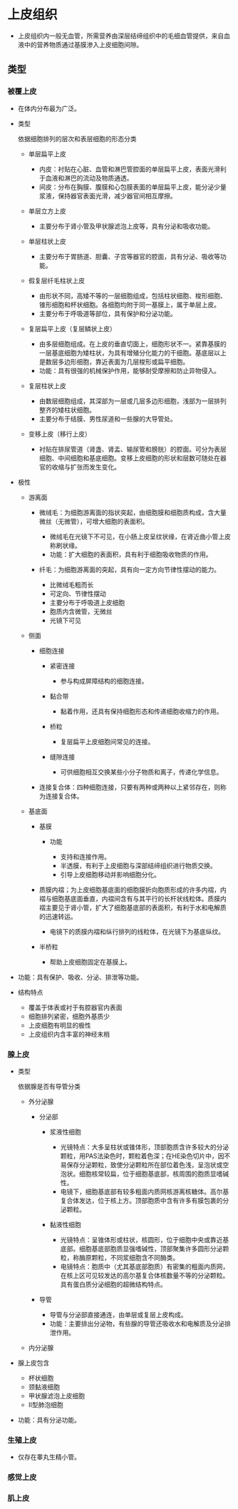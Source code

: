 # 上皮组织

- 上皮组织内一般无血管，所需营养由深层结缔组织中的毛细血管提供，来自血液中的营养物质通过基膜渗入上皮细胞间隙。

## 类型

### 被覆上皮

- 在体内分布最为广泛。
- 类型

  依据细胞排列的层次和表层细胞的形态分类

	- 单层扁平上皮

		- 内皮：衬贴在心脏、血管和淋巴管腔面的单层扁平上皮，表面光滑利于血液和淋巴的流动及物质通透。
		- 间皮：分布在胸膜、腹膜和心包膜表面的单层扁平上皮，能分泌少量浆液，保持器官表面光滑，减少器官间相互摩擦。

	- 单层立方上皮

		- 主要分布于肾小管及甲状腺滤泡上皮等，具有分泌和吸收功能。

	- 单层柱状上皮

		- 主要分布于胃肠道、胆囊、子宫等器官的腔面，具有分泌、吸收等功能。

	- 假复层纤毛柱状上皮

		- 由形状不同，高矮不等的一层细胞组成，包括柱状细胞、梭形细胞、锥形细胞和杯状细胞。各细胞均附于同一基膜上，属于单层上皮。
		- 主要分布于呼吸道等部位，具有保护和分泌功能。

	- 复层扁平上皮（复层鳞状上皮）

		- 由多层细胞组成。在上皮的垂直切面上，细胞形状不一。紧靠基膜的一层基底细胞为矮柱状，为具有增殖分化能力的干细胞。基底层以上是数层多边形细胞，靠近表面为几层梭形或扁平细胞。
		- 功能：具有很强的机械保护作用，能够耐受摩擦和防止异物侵入。

	- 复层柱状上皮

		- 由数层细胞组成，其深部为一层或几层多边形细胞，浅部为一层排列整齐的矮柱状细胞。
		- 主要分布于结膜、男性尿道和一些腺的大导管处。

	- 变移上皮（移行上皮）

		- 衬贴在排尿管道（肾盏、肾盂、输尿管和膀胱）的腔面。可分为表层细胞、中间细胞和基底细胞。变移上皮细胞的形状和层数可随处在器官的收缩与扩张而发生变化。

- 极性

	- 游离面

		- 微绒毛：为细胞游离面的指状突起，由细胞膜和细胞质构成，含大量微丝（无微管），可增大细胞的表面积。

			- 微绒毛在光镜下不可见，在小肠上皮呈纹状缘，在肾近曲小管上皮称刷状缘。
			- 功能：扩大细胞的表面积，具有利于细胞吸收物质的作用。

		- 纤毛：为细胞游离面的突起，具有向一定方向节律性摆动的能力。

			- 比微绒毛粗而长
			- 可定向、节律性摆动
			- 主要分布于呼吸道上皮细胞
			- 胞质内含微管，无微丝
			- 光镜下可见

	- 侧面

		- 细胞连接

			- 紧密连接

				- 参与构成屏障结构的细胞连接。

			- 黏合带

				- 黏着作用，还具有保持细胞形态和传递细胞收缩力的作用。

			- 桥粒

				- 复层扁平上皮细胞间常见的连接。

			- 缝隙连接

				- 可供细胞相互交换某些小分子物质和离子，传递化学信息。

		- 连接复合体：四种细胞连接，只要有两种或两种以上紧邻存在，则称为连接复合体。

	- 基底面

		- 基膜

			- 功能

				- 支持和连接作用。
				- 半透膜，有利于上皮细胞与深部结缔组织进行物质交换。
				- 引导上皮细胞移动并影响细胞分化。

		- 质膜内褶；为上皮细胞基底面的细胞膜折向胞质形成的许多内褶，内褶与细胞基底面垂直，内褶间含有与其平行的长杆状线粒体。质膜内褶主要见于肾小管，扩大了细胞基底部的表面积，有利于水和电解质的迅速转运。

			- 电镜下的质膜内褶和纵行排列的线粒体，在光镜下为基底纵纹。

		- 半桥粒

			- 帮助上皮细胞固定在基膜上。

- 功能：具有保护、吸收、分泌、排泄等功能。
- 结构特点

	- 覆盖于体表或衬于有腔器官内表面
	- 细胞排列紧密，细胞外基质少
	- 上皮细胞有明显的极性
	- 上皮组织内含丰富的神经末梢

### 腺上皮

- 类型

  依据腺是否有导管分类

	- 外分泌腺

		- 分泌部

			- 浆液性细胞

				- 光镜特点：大多呈柱状或锥体形，顶部胞质含许多较大的分泌颗粒，用PAS法染色时，颗粒着色深；在HE染色切片中，因不易保存分泌颗粒，致使分泌颗粒所在部位着色浅，呈泡状或空泡状。细胞核常较扁，位于细胞基底部，核周围的胞质显嗜碱性。
				- 电镜下，细胞基底部有较多粗面内质网核游离核糖体。高尔基复合体发达，位于核上方。顶部胞质中含有许多有膜包裹的分泌颗粒。

			- 黏液性细胞

				- 光镜特点：呈锥体形或柱状，核圆形，位于细胞中央或靠近基底部。细胞基底部胞质显强嗜碱性，顶部聚集许多圆形分泌颗粒，称酶原颗粒，不同浆细胞含不同酶类。
				- 电镜特点：胞质中（尤其基底部胞质）有密集的粗面内质网，在核上区可见较发达的高尔基复合体核数量不等的分泌颗粒。具有蛋白质分泌细胞的超微结构特点。

		- 导管

			- 导管与分泌部直接通连，由单层或复层上皮构成。
			- 功能：主要排出分泌物，有些腺的导管还吸收水和电解质及分泌排泄作用。

	- 内分泌腺

- 腺上皮包含

	- 杯状细胞
	- 颈黏液细胞
	- 甲状腺滤泡上皮细胞
	- Ⅱ型肺泡细胞

- 功能：具有分泌功能。

### 生殖上皮

- 仅存在睾丸生精小管。

### 感觉上皮

### 肌上皮

